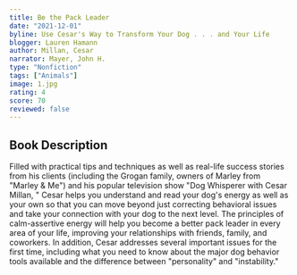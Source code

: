 ```yaml
---
title: Be the Pack Leader
date: "2021-12-01"
byline: Use Cesar's Way to Transform Your Dog . . . and Your Life
blogger: Lauren Hamann
author: Millan, Cesar
narrator: Mayer, John H.
type: "Nonfiction"
tags: ["Animals"]
image: 1.jpg
rating: 4
score: 70
reviewed: false
---
```


## Book Description

Filled with practical tips and techniques as well as real-life success stories from his clients (including the Grogan family, owners of Marley from "Marley & Me") and his popular television show "Dog Whisperer with Cesar Millan, " Cesar helps you understand and read your dog's energy as well as your own so that you can move beyond just correcting behavioral issues and take your connection with your dog to the next level.
The principles of calm-assertive energy will help you become a better pack leader in every area of your life, improving your relationships with friends, family, and coworkers.
In addition, Cesar addresses several important issues for the first time, including what you need to know about the major dog behavior tools available and the difference between "personality" and "instability."
